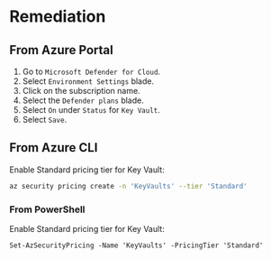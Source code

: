 # Remediation

## From Azure Portal

1. Go to `Microsoft Defender for Cloud`.
2. Select `Environment Settings` blade.
3. Click on the subscription name.
4. Select the `Defender plans` blade.
5. Select `On` under `Status` for `Key Vault`.
6. Select `Save`.

## From Azure CLI

Enable Standard pricing tier for Key Vault:

```sh
az security pricing create -n 'KeyVaults' --tier 'Standard'
```

### From PowerShell

Enable Standard pricing tier for Key Vault:

```ps
Set-AzSecurityPricing -Name 'KeyVaults' -PricingTier 'Standard'
```
